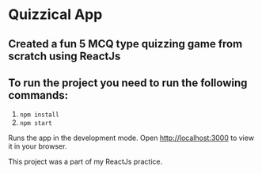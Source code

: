 # Quizzical App

## Created a fun 5 MCQ type quizzing game from scratch using ReactJs

## To run the project you need to run the following commands:
1. `npm install`
2. `npm start`

Runs the app in the development mode.
Open [http://localhost:3000](http://localhost:3000) to view it in your browser.


This project was a part of my ReactJs practice.

